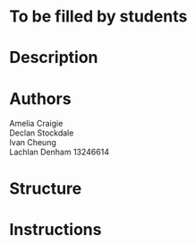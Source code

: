 # To be filled by students

# Description

# Authors
Amelia Craigie  
Declan Stockdale  
Ivan Cheung  
Lachlan Denham 13246614

# Structure

# Instructions
